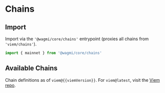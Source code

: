 <script setup>
import packageJson from '../../../package.json'
import SearchChains from '../../components/SearchChains.vue'

const viemVersion = packageJson.devDependencies.viem
</script>

# Chains

## Import

Import via the `'@wagmi/core/chains'` entrypoint (proxies all chains from `'viem/chains'`).

```ts
import { mainnet } from '@wagmi/core/chains'
```

## Available Chains

Chain definitions as of `viem@{{viemVersion}}`. For `viem@latest`, visit the [Viem repo](https://github.com/wevm/viem/blob/main/src/chains/index.ts).

<SearchChains />

<!--@include: @shared/create-chain.md-->
